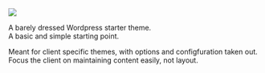 <img src="http://f.cl.ly/items/0q3j3f371V1K3m153N19/screenshot.png" />

A barely dressed Wordpress starter theme.<br />A basic and simple starting point.

Meant for client specific themes, with options and configfuration taken out.<br />
Focus the client on maintaining content easily, not layout.

